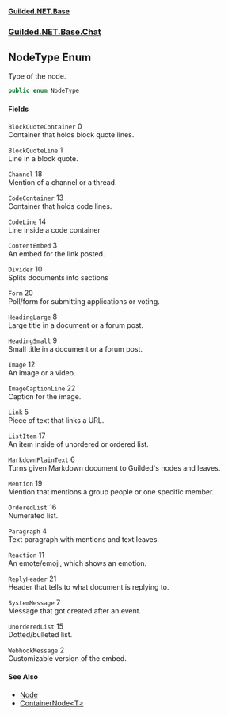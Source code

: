 #### [Guilded.NET.Base](Guilded_NET_Base.md 'Guilded.NET.Base')
### [Guilded.NET.Base.Chat](Guilded_NET_Base.md#Guilded_NET_Base_Chat 'Guilded.NET.Base.Chat')
## NodeType Enum
Type of the node.  
```csharp
public enum NodeType

```
#### Fields
<a name='Guilded_NET_Base_Chat_NodeType_BlockQuoteContainer'></a>
`BlockQuoteContainer` 0  
Container that holds block quote lines.  
  
<a name='Guilded_NET_Base_Chat_NodeType_BlockQuoteLine'></a>
`BlockQuoteLine` 1  
Line in a block quote.  
  
<a name='Guilded_NET_Base_Chat_NodeType_Channel'></a>
`Channel` 18  
Mention of a channel or a thread.  
  
<a name='Guilded_NET_Base_Chat_NodeType_CodeContainer'></a>
`CodeContainer` 13  
Container that holds code lines.  
  
<a name='Guilded_NET_Base_Chat_NodeType_CodeLine'></a>
`CodeLine` 14  
Line inside a code container  
  
<a name='Guilded_NET_Base_Chat_NodeType_ContentEmbed'></a>
`ContentEmbed` 3  
An embed for the link posted.  
  
<a name='Guilded_NET_Base_Chat_NodeType_Divider'></a>
`Divider` 10  
Splits documents into sections  
  
<a name='Guilded_NET_Base_Chat_NodeType_Form'></a>
`Form` 20  
Poll/form for submitting applications or voting.  
  
<a name='Guilded_NET_Base_Chat_NodeType_HeadingLarge'></a>
`HeadingLarge` 8  
Large title in a document or a forum post.  
  
<a name='Guilded_NET_Base_Chat_NodeType_HeadingSmall'></a>
`HeadingSmall` 9  
Small title in a document or a forum post.  
  
<a name='Guilded_NET_Base_Chat_NodeType_Image'></a>
`Image` 12  
An image or a video.  
  
<a name='Guilded_NET_Base_Chat_NodeType_ImageCaptionLine'></a>
`ImageCaptionLine` 22  
Caption for the image.  
  
<a name='Guilded_NET_Base_Chat_NodeType_Link'></a>
`Link` 5  
Piece of text that links a URL.  
  
<a name='Guilded_NET_Base_Chat_NodeType_ListItem'></a>
`ListItem` 17  
An item inside of unordered or ordered list.  
  
<a name='Guilded_NET_Base_Chat_NodeType_MarkdownPlainText'></a>
`MarkdownPlainText` 6  
Turns given Markdown document to Guilded's nodes and leaves.  
  
<a name='Guilded_NET_Base_Chat_NodeType_Mention'></a>
`Mention` 19  
Mention that mentions a group people or one specific member.  
  
<a name='Guilded_NET_Base_Chat_NodeType_OrderedList'></a>
`OrderedList` 16  
Numerated list.  
  
<a name='Guilded_NET_Base_Chat_NodeType_Paragraph'></a>
`Paragraph` 4  
Text paragraph with mentions and text leaves.  
  
<a name='Guilded_NET_Base_Chat_NodeType_Reaction'></a>
`Reaction` 11  
An emote/emoji, which shows an emotion.  
  
<a name='Guilded_NET_Base_Chat_NodeType_ReplyHeader'></a>
`ReplyHeader` 21  
Header that tells to what document is replying to.  
  
<a name='Guilded_NET_Base_Chat_NodeType_SystemMessage'></a>
`SystemMessage` 7  
Message that got created after an event.  
  
<a name='Guilded_NET_Base_Chat_NodeType_UnorderedList'></a>
`UnorderedList` 15  
Dotted/bulleted list.  
  
<a name='Guilded_NET_Base_Chat_NodeType_WebhookMessage'></a>
`WebhookMessage` 2  
Customizable version of the embed.  
  
#### See Also
- [Node](Node.md 'Guilded.NET.Base.Chat.Node')
- [ContainerNode&lt;T&gt;](ContainerNode_T_.md 'Guilded.NET.Base.Chat.ContainerNode&lt;T&gt;')
